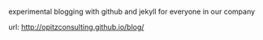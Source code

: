 experimental blogging with github and jekyll for everyone in our company

url: http://opitzconsulting.github.io/blog/
